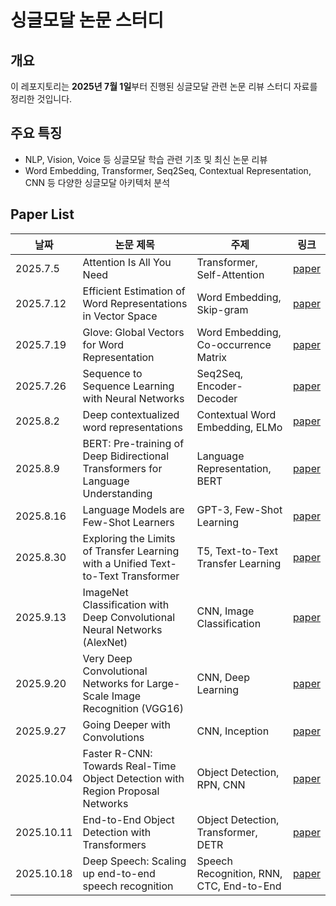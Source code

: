 # **싱글모달 논문 스터디**

## **개요**

이 레포지토리는 **2025년 7월 1일**부터 진행된 싱글모달 관련 논문 리뷰 스터디 자료를 정리한 것입니다.

## **주요 특징**

* NLP, Vision, Voice 등 싱글모달 학습 관련 기초 및 최신 논문 리뷰
* Word Embedding, Transformer, Seq2Seq, Contextual Representation, CNN 등 다양한 싱글모달 아키텍처 분석

## Paper List

| 날짜 | 논문 제목 | 주제 | 링크 |
| --------- | --------------------------------------------------------------------------------- | ------------------------------------ | ---------------------------------------------------------------------------------------------------------- |
| 2025.7.5  | Attention Is All You Need | Transformer, Self-Attention | [paper](https://arxiv.org/abs/1706.03762) |
| 2025.7.12 | Efficient Estimation of Word Representations in Vector Space | Word Embedding, Skip-gram | [paper](https://arxiv.org/abs/1301.3781) |
| 2025.7.19 | Glove: Global Vectors for Word Representation | Word Embedding, Co-occurrence Matrix | [paper](https://www.researchgate.net/publication/284576917_Glove_Global_Vectors_for_Word_Representation) |
| 2025.7.26 | Sequence to Sequence Learning with Neural Networks | Seq2Seq, Encoder-Decoder | [paper](https://arxiv.org/pdf/1409.3215) |
| 2025.8.2  | Deep contextualized word representations | Contextual Word Embedding, ELMo | [paper](https://arxiv.org/abs/1802.05365) |
| 2025.8.9  | BERT: Pre-training of Deep Bidirectional Transformers for Language Understanding  | Language Representation, BERT | [paper](https://arxiv.org/pdf/1810.04805) |
| 2025.8.16 | Language Models are Few-Shot Learners | GPT-3, Few-Shot Learning | [paper](https://arxiv.org/pdf/2005.14165) |
| 2025.8.30 | Exploring the Limits of Transfer Learning with a Unified Text-to-Text Transformer | T5, Text-to-Text Transfer Learning | [paper](https://arxiv.org/abs/1910.10683) |
| 2025.9.13 | ImageNet Classification with Deep Convolutional Neural Networks (AlexNet) | CNN, Image Classification | [paper](https://papers.nips.cc/paper_files/paper/2012/hash/c399862d3b9d6b76c8436e924a68c45b-Abstract.html) |
| 2025.9.20 | Very Deep Convolutional Networks for Large-Scale Image Recognition (VGG16) | CNN, Deep Learning | [paper](https://arxiv.org/abs/1409.1556) |
| 2025.9.27 | Going Deeper with Convolutions | CNN, Inception | [paper](https://arxiv.org/pdf/1409.4842) |
| 2025.10.04 | Faster R-CNN: Towards Real-Time Object Detection with Region Proposal Networks | Object Detection, RPN, CNN| [paper](https://arxiv.org/pdf/1506.01497) |
| 2025.10.11 | End-to-End Object Detection with Transformers| Object Detection, Transformer, DETR | [paper](https://arxiv.org/abs/2005.12872)|
| 2025.10.18 | Deep Speech: Scaling up end-to-end speech recognition| Speech Recognition, RNN, CTC, End-to-End | [paper](https://arxiv.org/abs/1412.5567) |
